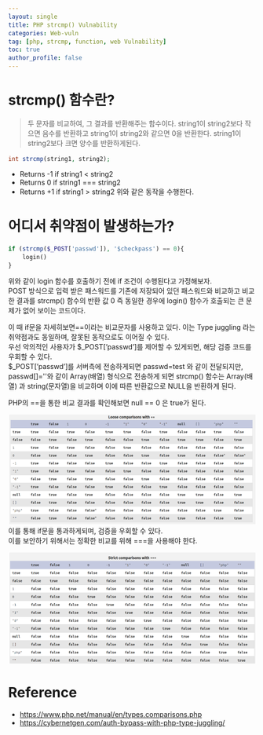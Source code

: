 ```yaml
---
layout: single
title: PHP strcmp() Vulnability
categories: Web-vuln
tag: [php, strcmp, function, web Vulnability]
toc: true
author_profile: false
---
```


# strcmp() 함수란?
> 두 문자를 비교하여, 그 결과를 반환해주는 함수이다.  string1이 string2보다 작으면 음수를 반환하고 string1이 string2와 같으면 0을 반환한다. string1이 string2보다 크면 양수를 반환하게된다.

```php
int strcmp(string1, string2);
```

- Returns -1 if string1 < string2
- Returns 0 if string1 === string2
- Returns +1 if string1 > string2
위와 같은 동작을 수행한다.

# 어디서 취약점이 발생하는가?

```php
if (strcmp($_POST['passwd']), '$checkpass') == 0){
	login()
}  
```

위와 같이 login 함수를 호출하기 전에 if 조건이 수행된다고 가정해보자.<br>
POST 방식으로 입력 받은 패스워드를 기존에 저장되어 있던 패스워드와 비교하고 비교한 결과를 strcmp() 함수의 반환 값 0 즉 동일한 경우에 login() 함수가 호출되는 큰 문제가 없어 보이는 코드이다.<br>

이 때 if문을 자세히보면==이라는 비교문자를 사용하고 있다. 이는 Type juggling 라는 취약점과도 동일하며, 잘못된 동작으로도 이어질 수 있다.<br>
우선 악의적인 사용자가 $_POST[’passwd’]를 제어할 수 있게되면, 해당 검증 코드를 우회할 수 있다.
<br>
 $_POST[’passwd’]를 서버측에 전송하게되면 passwd=test 와 같이 전달되지만, passwd[]=''와 같이 Array(배열) 형식으로 전송하게 되면 strcmp() 함수는 Array(배열) 과 string(문자열)을 비교하며 이에 따른 반환값으로 NULL을 반환하게 된다.<br>

PHP의 ==을 통한 비교 결과를 확인해보면 null == 0 은 true가 된다.<br>

![그림 1-1](/assets/image/vuln/web-vuln/PHP%20strcmp()%20Vulnability/image.png)<br>
이를 통해 if문을 통과하게되며, 검증을 우회할 수 있다.
<br>
이를 보안하기 위해서는 정확한 비교를 위해 ===을 사용해야 한다.

![그림 1-2](/assets/image/vuln/web-vuln/PHP%20strcmp()%20Vulnability/image-1.png)

# Reference
- https://www.php.net/manual/en/types.comparisons.php
- https://cybernetgen.com/auth-bypass-with-php-type-juggling/